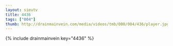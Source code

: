 ```yaml
--- 
layout: sieutv
title: 4436
tags: ["004"]
thumb: http://drainmainvein.com/media/videos/tmb/000/004/436/player.jpg
---
```

{% include drainmainvein key="4436" %} 
